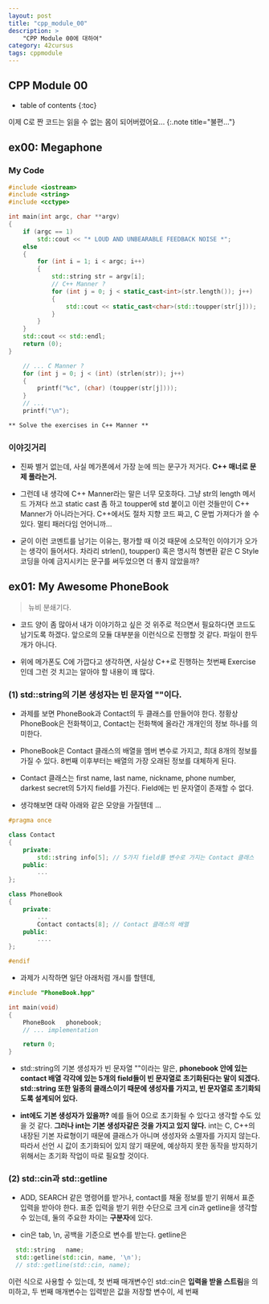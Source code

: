```yaml
---
layout: post
title: "cpp_module_00"
description: >
    "CPP Module 00에 대하여"
category: 42cursus
tags: cppmodule
---
```


## CPP Module 00

* table of contents
{:toc}

이제 C로 짠 코드는 읽을 수 없는 몸이 되어버렸어요...
{:.note title="불편..."}

## ex00: Megaphone

### My Code

~~~c++
#include <iostream>
#include <string>
#include <cctype>

int main(int argc, char **argv)
{
	if (argc == 1)
		std::cout << "* LOUD AND UNBEARABLE FEEDBACK NOISE *";
	else
	{
		for (int i = 1; i < argc; i++)
		{
			std::string str = argv[i];
			// C++ Manner ?
			for (int j = 0; j < static_cast<int>(str.length()); j++)
			{
				std::cout << static_cast<char>(std::toupper(str[j]));
			}
		}
	}
	std::cout << std::endl;
	return (0);
}
~~~

~~~c
	// ... C Manner ?
	for (int j = 0; j < (int) (strlen(str)); j++)
	{
		printf("%c", (char) (toupper(str[j])));
	}
	// ...
	printf("\n");
~~~

~~~md
** Solve the exercises in C++ Manner **
~~~

### 이야깃거리

- 진짜 별거 없는데, 사실 메가폰에서 가장 눈에 띄는 문구가 저거다. **C++ 매너로 문제 풀라는거.**

- 그런데 내 생각에 C++ Manner라는 말은 너무 모호하다. 그냥 str의 length 메서드 가져다 쓰고 static cast 좀 하고 toupper에 std 붙이고 이런 것들만이 C++ Manner가 아니라는거다. C++에서도 절차 지향 코드 짜고, C 문법 가져다가 쓸 수 있다. 멀티 패러다임 언어니까...

- 굳이 이런 코멘트를 남기는 이유는, 평가할 때 이것 때문에 소모적인 이야기가 오가는 생각이 들어서다. 차라리 strlen(), toupper() 혹은 명시적 형변환 같은 C Style 코딩을 아예 금지시키는 문구를 써두었으면 더 좋지 않았을까? 

## ex01: My Awesome PhoneBook

> 뉴비 분쇄기다.

- 코드 양이 좀 많아서 내가 이야기하고 싶은 것 위주로 적으면서 필요하다면 코드도 남기도록 하겠다. 앞으로의 모듈 대부분을 이런식으로 진행할 것 같다. 파일이 한두개가 아니다.

- 위에 메가폰도 C에 가깝다고 생각하면, 사실상 C++로 진행하는 첫번째 Exercise인데 그런 것 치고는 알아야 할 내용이 꽤 많다.

### (1) std::string의 기본 생성자는 빈 문자열 ""이다.

- 과제를 보면 PhoneBook과 Contact의 두 클래스를 만들어야 한다. 정황상 PhoneBook은 전화책이고, Contact는 전화책에 올라간 개개인의 정보 하나를 의미한다.

- PhoneBook은 Contact 클래스의 배열을 멤버 변수로 가지고, 최대 8개의 정보를 가질 수 있다. 8번째 이후부터는 배열의 가장 오래된 정보를 대체하게 된다.

- Contact 클래스는 first name, last name, nickname, phone number, darkest secret의 5가지 field를 가진다. Field에는 빈 문자열이 존재할 수 없다.

- 생각해보면 대략 아래와 같은 모양을 가질텐데 ...

~~~c++
#pragma once

class Contact
{
	private:
		std::string info[5]; // 5가지 field를 변수로 가지는 Contact 클래스
	public:
		...
};

class PhoneBook
{
	private:
		...
		Contact contacts[8]; // Contact 클래스의 배열
	public:
		....
};

#endif
~~~

- 과제가 시작하면 일단 아래처럼 개시를 할텐데,

~~~c++
#include "PhoneBook.hpp"

int main(void)
{
	PhoneBook	phonebook;
	// ... implementation

	return 0;
}
~~~

- std::string의 기본 생성자가 빈 문자열 ""이라는 말은, **phonebook 안에 있는 contact 배열 각각에 있는 5개의 field들이 빈 문자열로 초기화된다는 말이 되겠다. std::string 또한 일종의 클래스이기 때문에 생성자를 가지고, 빈 문자열로 초기화되도록 설계되어 있다.**

- **int에도 기본 생성자가 있을까?** 예를 들어 0으로 초기화될 수 있다고 생각할 수도 있을 것 같다. **그러나 int는 기본 생성자같은 것을 가지고 있지 않다.** int는 C, C++의 내장된 기본 자료형이기 때문에 클래스가 아니며 생성자와 소멸자를 가지지 않는다. 따라서 선언 시 값이 초기화되어 있지 않기 때문에, 예상하지 못한 동작을 방지하기 위해서는 초기화 작업이 따로 필요할 것이다.

### (2) std::cin과 std::getline

- ADD, SEARCH 같은 명령어를 받거나, contact를 채울 정보를 받기 위해서 표준 입력을 받아야 한다. 표준 입력을 받기 위한 수단으로 크게 cin과 getline을 생각할 수 있는데, 둘의 주요한 차이는 **구분자**에 있다.

- cin은 tab, \n, 공백을 기준으로 변수를 받는다. getline은 

~~~c++
  std::string	name;
  std::getline(std::cin, name, '\n');
  // std::getline(std::cin, name);
~~~

  이런 식으로 사용할 수 있는데, 첫 번째 매개변수인 std::cin은 **입력을 받을 스트림**을 의미하고, 두 번째 매개변수는 입력받은 값을 저장할 변수이, 세 번째 